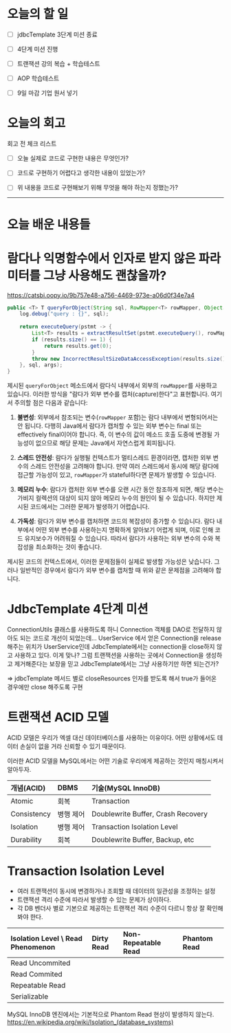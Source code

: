 
# 오늘의 할 일

- [ ] jdbcTemplate 3단계 미션 종료
- [ ] 4단계 미션 진행
- [ ] 트랜잭션 강의 복습 + 학습테스트
- [ ] AOP 학습테스트
- [ ] 9일 마감 기업 원서 넣기


# 오늘의 회고

회고 전 체크 리스트
- [ ] 오늘 실제로 코드로 구현한 내용은 무엇인가?
- [ ] 코드로 구현하기 어렵다고 생각한 내용이 있었는가?
- [ ] 위 내용을 코드로 구현해보기 위해 무엇을 해야 하는지 정했는가?




---
# 오늘 배운 내용들


# 람다나 익명함수에서 인자로 받지 않은 파라미터를 그냥 사용해도 괜찮을까?

https://catsbi.oopy.io/9b757e48-a756-4469-973e-a06d0f34e7a4

``` java
public <T> T queryForObject(String sql, RowMapper<T> rowMapper, Object... args) {  
    log.debug("query : {}", sql);  
  
    return executeQuery(pstmt -> {  
        List<T> results = extractResultSet(pstmt.executeQuery(), rowMapper);  
        if (results.size() == 1) {  
            return results.get(0);  
        }  
        throw new IncorrectResultSizeDataAccessException(results.size());  
    }, sql, args);  
}

```

제시된 `queryForObject` 메소드에서 람다식 내부에서 외부의 `rowMapper`를 사용하고 있습니다. 이러한 방식을 "람다가 외부 변수를 캡처(capture)한다"고 표현합니다. 여기서 주의할 점은 다음과 같습니다:

1. **불변성**: 외부에서 참조되는 변수(`rowMapper` 포함)는 람다 내부에서 변형되어서는 안 됩니다. 다행히 Java에서 람다가 캡처할 수 있는 외부 변수는 final 또는 effectively final이어야 합니다. 즉, 이 변수의 값이 메소드 호출 도중에 변경될 가능성이 없으므로 해당 문제는 Java에서 자연스럽게 회피됩니다.
    
2. **스레드 안전성**: 람다가 실행될 컨텍스트가 멀티스레드 환경이라면, 캡처한 외부 변수의 스레드 안전성을 고려해야 합니다. 만약 여러 스레드에서 동시에 해당 람다에 접근할 가능성이 있고, `rowMapper`가 stateful하다면 문제가 발생할 수 있습니다.
    
3. **메모리 누수**: 람다가 캡처한 외부 변수를 오랜 시간 동안 참조하게 되면, 해당 변수는 가비지 컬렉션의 대상이 되지 않아 메모리 누수의 원인이 될 수 있습니다. 하지만 제시된 코드에서는 그러한 문제가 발생하기 어렵습니다.
    
4. **가독성**: 람다가 외부 변수를 캡처하면 코드의 복잡성이 증가할 수 있습니다. 람다 내부에서 어떤 외부 변수를 사용하는지 명확하게 알아보기 어렵게 되며, 이로 인해 코드 유지보수가 어려워질 수 있습니다. 따라서 람다가 사용하는 외부 변수의 수와 복잡성을 최소화하는 것이 좋습니다.
    

제시된 코드의 컨텍스트에서, 이러한 문제점들이 실제로 발생할 가능성은 낮습니다. 그러나 일반적인 경우에서 람다가 외부 변수를 캡처할 때 위와 같은 문제점을 고려해야 합니다.


# JdbcTemplate 4단계 미션

ConnectionUtils 클래스를 사용하도록 하니 Connection 객체를  DAO로 전달하지 않아도 되는 코드로 개선이 되었는데... UserService 에서 얻은 Connection을 release해주는 위치가 UserService인데 JdbcTemplate에서는 connection을 close하지 않고 사용하고 있다. 이게 맞나?
그럼 트랜잭션을 사용하는 곳에서 Connection을 생성하고 제거해준다는 보장을 믿고 JdbcTemplate에서는 그냥 사용하기만 하면 되는건가?

=> jdbcTemplate 메서드 별로 closeResources 인자를 받도록 해서 true가 들어온 경우에만 close 해주도록 구현


# 트랜잭션 ACID 모델

ACID 모델은 우리가 엑셀 대신 데이터베이스를 사용하는 이유이다. 
어떤 상황에서도 데이터 손실이 없을 거라 신뢰할 수 있기 때문이다.

이러한 ACID 모델을 MySQL에서는 어떤 기술로 우리에게 제공하는 것인지 매칭시켜서 알아두자.

| 개념(ACID) | DBMS | 기술(MySQL InnoDB) |
|:---------- |:---- |:------------------ |
| Atomic     | 회복 | Transaction        |
| Consistency           |병행 제어      |Doublewrite Buffer, Crash Recovery                    |
| Isolation           | 병행 제어     | Transaction Isolation Level                   |
| Durability           |회복      |Doublewrite Buffer, Backup, etc                  |


# Transaction Isolation Level

- 여러 트랜잭션이 동시에 변경하거나 조회할 때 데이터의 일관성을 조정하는 설정
- 트랜잭션 격리 수준에 따라서 발생할 수 있는 문제가 상이하다.
- 각 DB 벤더사 별로 기본으로 제공하는 트랜잭션 격리 수준이 다르니 항상 잘 확인해봐야 한다.

| Isolation Level \\ Read Phenomenon | Dirty Read | Non-Repeatable Read | Phantom Read |
|:---------------------------------- |:---------- |:------------------- |:------------ |
| Read Uncommited                    |            |                     |              |
| Read Commited                      |            |                     |              |
| Repeatable Read                    |            |                     |              |
| Serializable                       |            |                     |              |



MySQL InnoDB 엔진에서는 기본적으로 Phantom Read 현상이 발생하지 않는다. 
https://en.wikipedia.org/wiki/Isolation_(database_systems)